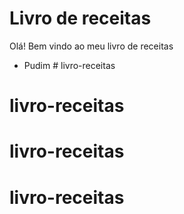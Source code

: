 # Livro de receitas 

Olá! Bem vindo ao meu livro de receitas

- Pudim # livro-receitas
# livro-receitas
# livro-receitas
# livro-receitas
